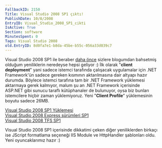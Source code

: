 ```yaml
---
FallbackID: 2150
Title: Visual Studio 2008 SP1 çıktı!
PublishDate: 10/8/2008
EntryID: Visual_Studio_2008_SP1_cikti
IsActive: True
Section: software
MinutesSpent: 0
Tags: Visual Studio 2008
old.EntryID: 8d0fa7e1-b8da-45be-b55c-056a33d039c7
---
```

Visual Studio 2008 SP1 ile beraber [daha
önce](http://daron.yondem.com/tr/post/8e408fc8-e8aa-4497-bf3e-ae8f50381e0c)
sizlere blogumdan bahsetmiş olduğum yeniliklerin neredeyse hepsi geliyor
:) İlk olarak "**client deployment**" yani sadece istemci tarafında
çalışacak uygulamalar için .NET Framework'ün sadece gereken kısmının
aktarılmasına dair altyapı hazır durumda. Böylece istemci tarafına tam
bir .NET Framework yüklemesi aktarmaya gerek kalmıyor, malum şu an .NET
Framework içerisinde ASP.NET gibi sunucu taraflı kütüphanaler de
bulunuyor, oysa biz bunları istemcilere hiçbir zaman yüklemiyoruz. Yeni
"**Client Profile**" yüklemesinin boyutu sadece 26MB.

[Visual Studio 2008 SP1
Yüklemesi](http://www.microsoft.com/downloads/details.aspx?FamilyID=27673c47-b3b5-4c67-bd99-84e525b5ce61&DisplayLang=en)\
 [Visual Studio 2008 Express sürümleri
SP1](http://www.microsoft.com/downloads/details.aspx?FamilyId=F3FBB04E-92C2-4701-B4BA-92E26E408569&displaylang=en)\
 [Visual Studio 2008 TFS
SP1](http://www.microsoft.com/downloads/details.aspx?FamilyId=9E40A5B6-DA41-43A2-A06D-3CEE196BFE3D&displaylang=en)

Visual Studio 2008 SP1 içerisinde dikkatimi çeken diğer yeniliklerden
birkaçı ise JScript formatlama seçeneği IIS Module ve HttpHandler
şablonları oldu. Yeni oyuncaklarımız hazır :)


